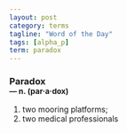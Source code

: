 ```yaml
---
layout: post
category: terms
tagline: "Word of the Day"
tags: [alpha_p]
term: paradox
---
```


<h3>Paradox<br/> <small>&mdash; n. (par<span>&middot;</span>a<span>&middot;</span>dox)</small></h3>
<p><ol>
<li>two mooring platforms;</li>
<li>two medical professionals</li>
</ol></p>
